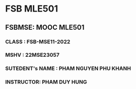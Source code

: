 # FSB MLE501

## FSBMSE: MOOC MLE501
### CLASS : FSB-MSE11-2022
### MSHV : 22MSE23057
### SUTEDENT's NAME : PHAM NGUYEN PHU KHANH
### INSTRUCTOR: PHAM DUY HUNG
